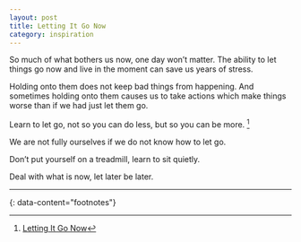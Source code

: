```yaml
---
layout: post
title: Letting It Go Now
category: inspiration
---
```


So much of what bothers us now, one day won’t matter. The ability to let things go now and live in the moment can save us years of stress.

Holding onto them does not keep bad things from happening. And sometimes holding onto them causes us to take actions which make things worse than if we had just let them go.

Learn to let go, not so you can do less, but so you can be more. [^1]

We are not fully ourselves if we do not know how to let go.

Don’t put yourself on a treadmill, learn to sit quietly.

Deal with what is now, let later be later.

---
{: data-content="footnotes"}

[^1]: [Letting It Go Now](https://medium.com/personal-growth/letting-it-go-now-4536c33225ad)
